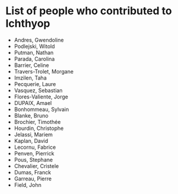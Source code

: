 # List of people who contributed to Ichthyop

- Andres, Gwendoline
- Podlejski, Witold
- Putman, Nathan
- Parada, Carolina
- Barrier, Celine
- Travers-Trolet, Morgane
- Imzilen, Taha
- Pecquerie, Laure
- Vasquez, Sebastian
- Flores-Valiente, Jorge
- DUPAIX, Amael
- Bonhommeau, Sylvain
- Blanke, Bruno
- Brochier, Timothée
- Hourdin, Christophe
- Jelassi, Mariem
- Kaplan, David
- Lecornu, Fabrice
- Penven, Pierrick
- Pous, Stephane
- Chevalier, Cristele
- Dumas, Franck
- Garreau, Pierre
- Field, John
